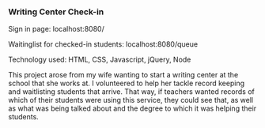 ### Writing Center Check-in

Sign in page: localhost:8080/

Waitinglist for checked-in students:  localhost:8080/queue

Technology used: HTML, CSS, Javascript, jQuery, Node

This project arose from my wife wanting to start a writing center at the school that she works at. I volunteered to help her tackle record keeping
and waitlisting students that arrive. That way, if teachers wanted records of which of their students were using this service, they could see that,
as well as what was being talked about and the degree to which it was helping their students.

